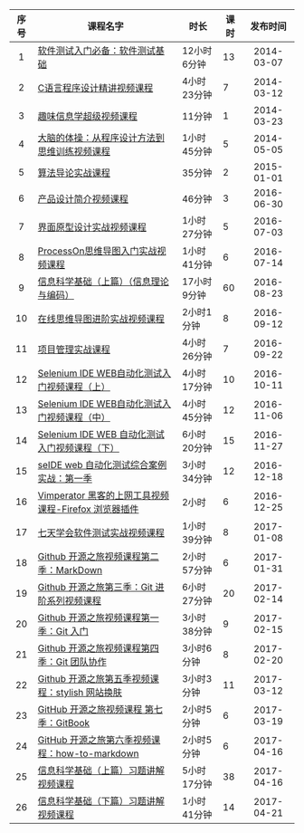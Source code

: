 |  序号    |课程名字                                                                        |时长        |课时  |发布时间|
| :---: | -----  | -----  | -----  |:-----:| 
|   1   |[软件测试入门必备：软件测试基础](http://edu.51cto.com/course/course_id-1026.html)|12小时6分钟|13|2014-03-07|
|   2   |[C语言程序设计精讲视频课程](http://edu.51cto.com/course/course_id-1040.html)|4小时23分钟|7|2014-03-12|
|   3   |[趣味信息学超级视频课程](http://edu.51cto.com/course/course_id-1064.html)|11分钟|1| 2014-03-23|
|   4   |[大脑的体操：从程序设计方法到思维训练视频课程](http://edu.51cto.com/course/course_id-1065.html)|1小时45分钟|5|2014-05-05|
|   5   |[算法导论实战课程](http://edu.51cto.com/course/course_id-2789.html)|35分钟|2| 2015-01-01|
|   6   |[产品设计简介视频课程](http://edu.51cto.com/course/course_id-6407.html)|46分钟|3|2016-06-30|
|   7   |[界面原型设计实战视频课程](http://edu.51cto.com/course/course_id-6438.html)|1小时27分钟|5|2016-07-03|
|   8   |[ProcessOn思维导图入门实战视频课程](http://edu.51cto.com/course/course_id-6453.html)|1小时41分钟|6| 2016-07-14|
|   9   |[信息科学基础（上篇）（信息理论与编码）](http://edu.51cto.com/course/course_id-6578.html)|17小时9分钟|60|2016-08-23|
|   10  |[在线思维导图进阶实战视频课程](http://edu.51cto.com/course/course_id-7126.html)|2小时1分钟|8|2016-09-12|
|   11  |[项目管理实战课程](http://edu.51cto.com/course/course_id-1055.html)|4小时26分钟|7|2016-09-22|
|   12  |[Selenium IDE WEB自动化测试入门视频课程（上）](http://edu.51cto.com/course/course_id-7320.html)|4小时17分钟|10|2016-10-11|
|   13  |[Selenium IDE WEB自动化测试入门视频课程（中）](http://edu.51cto.com/course/course_id-7425.html)|4小时45分钟|12|2016-11-06|
|   14  |[Selenium IDE WEB 自动化测试入门视频课程（下）](http://edu.51cto.com/course/course_id-7578.html)|6小时20分钟|15|2016-11-27|
|   15  |[seIDE web 自动化测试综合案例实战：第一季](http://edu.51cto.com/course/course_id-7864.html)|3小时34分钟|12|2016-12-18|
|   16  |[Vimperator 黑客的上网工具视频课程-Firefox 浏览器插件](http://edu.51cto.com/course/course_id-8023.html)|2小时|6|2016-12-25|
|   17  |[七天学会软件测试实战视频课程](http://edu.51cto.com/course/course_id-8176.html)|1小时39分钟|8|2017-01-08|
|   18  |[Github 开源之旅视频课程第二季：MarkDown](http://edu.51cto.com/course/course_id-8043.html)|2小时57分钟|6|2017-01-31|
|   19  |[Github 开源之旅第三季：Git 进阶系列视频课程](http://edu.51cto.com/course/course_id-8177.html)|6小时27分钟|20|2017-02-14|
|   20  |[Github 开源之旅视频课程第一季：Git 入门](http://edu.51cto.com/course/course_id-7845.html)|3小时38分钟|9|2017-02-15|
|   21  |[Github 开源之旅视频课程第四季：Git 团队协作](http://edu.51cto.com/course/course_id-8367.html)|3小时6分钟|8|2017-02-20|
|   22  |[Github 开源之旅第五季视频课程：stylish 网站换肤](http://edu.51cto.com/course/course_id-8510.html)|3小时3分钟|11|2017-03-12|
|   23  |[GitHub 开源之旅视频课程 第七季：GitBook](http://edu.51cto.com/course/course_id-8684.html)|2小时5分钟|6|2017-03-19|
|   24  |[GitHub 开源之旅第六季视频课程：how-to-markdown](http://edu.51cto.com/course/course_id-8513.html)|2小时5分钟|6|2017-04-16|
|   25  |[信息科学基础（上篇）习题讲解视频课程](http://edu.51cto.com/course/course_id-8511.html)|5小时17分钟|38|2017-04-16|
|   26  |[信息科学基础（下篇）习题讲解视频课程](http://edu.51cto.com/course/course_id-8836.html)|1小时41分钟|14| 2017-04-21|







